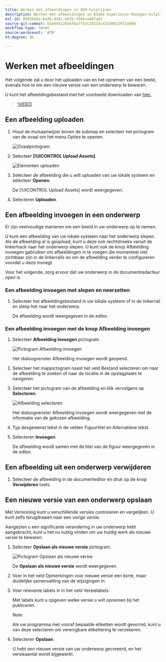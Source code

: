 ```yaml
---
title: Werken met afbeeldingen in AEM hulplijnen
description: Werken met afbeeldingen in Adobe Experience Manager-hulplijnen
exl-id: 8b920a9a-bedb-434c-b6fb-3569ce4b7a81
source-git-commit: b5e64512956f0a7f33c2021bc431d69239f2a088
workflow-type: tm+mt
source-wordcount: '470'
ht-degree: 0%

---
```


# Werken met afbeeldingen

Het volgende zal u door het uploaden van en het opnemen van een beeld, evenals hoe te om een nieuwe versie van een onderwerp te bewaren.

U kunt het afbeeldingsbestand met het voorbeeld downloaden van [hier.](assets/working-with-images/SignInScreen.png)

>[!VIDEO](https://video.tv.adobe.com/v/336661?quality=12&learn=on)

## Een afbeelding uploaden

1. Houd de muisaanwijzer boven de submap en selecteer het pictogram van de ovaal om het menu Opties te openen.

   ![Ovaalpictogram](images/lesson-4/ellipses.png)

1. Selecteer **[!UICONTROL Upload Assets]**.

   ![Elementen uploaden](images/lesson-4/upload-assets.png)


1. Selecteer de afbeelding die u wilt uploaden van uw lokale systeem en selecteer **Openen**.

   De [!UICONTROL Upload Assets] wordt weergegeven.
1. Selecteren **Uploaden**.

## Een afbeelding invoegen in een onderwerp

Er zijn veelvoudige manieren om een beeld in uw onderwerp op te nemen.

U kunt een afbeelding van uw lokale systeem naar het onderwerp slepen. Als de afbeelding al is geüpload, kunt u deze ook rechtstreeks vanuit de linkertrack naar het onderwerp slepen. U kunt ook de knop Afbeelding invoegen gebruiken om afbeeldingen in te voegen die momenteel niet zichtbaar zijn in de linkerrails en om de afbeelding verder te configureren voordat u deze invoegt.

Voor het volgende, zorg ervoor dat uw onderwerp in de documentredacteur open is.

### Een afbeelding invoegen met slepen en neerzetten

1. Selecteer het afbeeldingsbestand in uw lokale systeem of in de linkerrail en sleep het naar het onderwerp.

   De afbeelding wordt weergegeven in de editor.

### Een afbeelding invoegen met de knop Afbeelding invoegen

1. Selecteer **Afbeelding invoegen** pictogram.

   ![Pictogram Afbeelding invoegen](images/lesson-4/insert-image.png)


   Het dialoogvenster Afbeelding invoegen wordt geopend.

1. Selecteer het mappictogram naast het veld Bestand selecteren om naar de afbeelding te zoeken of naar de locatie in de opslagplaats te navigeren.
1. Selecteer het pictogram van de afbeelding en klik vervolgens op **Selecteren**.

   ![Afbeelding selecteren](images/lesson-4/select-image-with-markings.png)

   Het dialoogvenster Afbeelding invoegen wordt weergegeven met de informatie van de gekozen afbeelding.

1. Typ desgewenst tekst in de velden Figuurtitel en Alternatieve tekst.
1. Selecteren **Invoegen**.

   De afbeelding wordt samen met de titel van de figuur weergegeven in de editor.

## Een afbeelding uit een onderwerp verwijderen

1. Selecteer de afbeelding in de documenteditor en druk op de knop **Verwijderen** toets.

## Een nieuwe versie van een onderwerp opslaan

Met Versioning kunt u verschillende versies controleren en vergelijken. U kunt zelfs terugdraaien naar een vorige versie.

Aangezien u een significante verandering in uw onderwerp hebt aangebracht, kunt u het nu nuttig vinden om uw huidig werk als nieuwe versie te bewaren.

1. Selecteer **Opslaan als nieuwe versie** pictogram.

   ![Pictogram Opslaan als nieuwe versie](images/common/save-as-new-version.png)

   De **Opslaan als nieuwe versie** wordt weergegeven.

1. Voer in het veld Opmerkingen voor nieuwe versie een korte, maar duidelijke samenvatting van de wijzigingen in.
1. Voer relevante labels in in het veld Versielabels.

   Met labels kunt u opgeven welke versie u wilt opnemen bij het publiceren.
   >[!NOTE]
   > 
   > Als uw programma met vooraf bepaalde etiketten wordt gevormd, kunt u van deze selecteren om verenigbare etikettering te verzekeren.
1. Selecteren **Opslaan**.

   U hebt een nieuwe versie van uw onderwerp gecreeerd, en het versieaantal wordt bijgewerkt.
